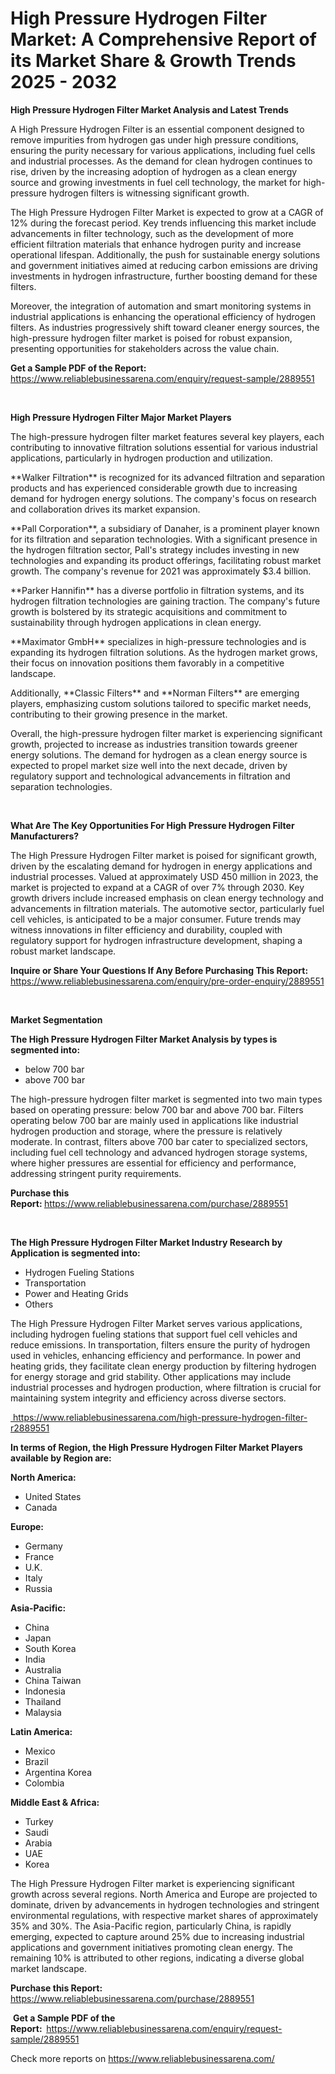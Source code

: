 <p><h1>High Pressure Hydrogen Filter Market: A Comprehensive Report of its Market Share & Growth Trends 2025 - 2032</h1></p><p><strong>High Pressure Hydrogen Filter Market Analysis and Latest Trends</strong></p>
<p><p>A High Pressure Hydrogen Filter is an essential component designed to remove impurities from hydrogen gas under high pressure conditions, ensuring the purity necessary for various applications, including fuel cells and industrial processes. As the demand for clean hydrogen continues to rise, driven by the increasing adoption of hydrogen as a clean energy source and growing investments in fuel cell technology, the market for high-pressure hydrogen filters is witnessing significant growth.</p><p>The High Pressure Hydrogen Filter Market is expected to grow at a CAGR of 12% during the forecast period. Key trends influencing this market include advancements in filter technology, such as the development of more efficient filtration materials that enhance hydrogen purity and increase operational lifespan. Additionally, the push for sustainable energy solutions and government initiatives aimed at reducing carbon emissions are driving investments in hydrogen infrastructure, further boosting demand for these filters.</p><p>Moreover, the integration of automation and smart monitoring systems in industrial applications is enhancing the operational efficiency of hydrogen filters. As industries progressively shift toward cleaner energy sources, the high-pressure hydrogen filter market is poised for robust expansion, presenting opportunities for stakeholders across the value chain.</p></p>
<p><strong>Get a Sample PDF of the Report:&nbsp;</strong> <a href="https://www.reliablebusinessarena.com/enquiry/request-sample/2889551?utm_campaign=1990&utm_medium=2&utm_source=Github&utm_content=ia&utm_term=14032025&utm_id=high-pressure-hydrogen-filter">https://www.reliablebusinessarena.com/enquiry/request-sample/2889551</a></p>
<p>&nbsp;</p>
<p><strong>High Pressure Hydrogen Filter Major Market Players</strong></p>
<p><p>The high-pressure hydrogen filter market features several key players, each contributing to innovative filtration solutions essential for various industrial applications, particularly in hydrogen production and utilization. </p><p>**Walker Filtration** is recognized for its advanced filtration and separation products and has experienced considerable growth due to increasing demand for hydrogen energy solutions. The company's focus on research and collaboration drives its market expansion.</p><p>**Pall Corporation**, a subsidiary of Danaher, is a prominent player known for its filtration and separation technologies. With a significant presence in the hydrogen filtration sector, Pall's strategy includes investing in new technologies and expanding its product offerings, facilitating robust market growth. The company's revenue for 2021 was approximately $3.4 billion.</p><p>**Parker Hannifin** has a diverse portfolio in filtration systems, and its hydrogen filtration technologies are gaining traction. The company's future growth is bolstered by its strategic acquisitions and commitment to sustainability through hydrogen applications in clean energy.</p><p>**Maximator GmbH** specializes in high-pressure technologies and is expanding its hydrogen filtration solutions. As the hydrogen market grows, their focus on innovation positions them favorably in a competitive landscape.</p><p>Additionally, **Classic Filters** and **Norman Filters** are emerging players, emphasizing custom solutions tailored to specific market needs, contributing to their growing presence in the market.</p><p>Overall, the high-pressure hydrogen filter market is experiencing significant growth, projected to increase as industries transition towards greener energy solutions. The demand for hydrogen as a clean energy source is expected to propel market size well into the next decade, driven by regulatory support and technological advancements in filtration and separation technologies.</p></p>
<p>&nbsp;</p>
<p><strong>What Are The Key Opportunities For High Pressure Hydrogen Filter Manufacturers?</strong></p>
<p><p>The High Pressure Hydrogen Filter market is poised for significant growth, driven by the escalating demand for hydrogen in energy applications and industrial processes. Valued at approximately USD 450 million in 2023, the market is projected to expand at a CAGR of over 7% through 2030. Key growth drivers include increased emphasis on clean energy technology and advancements in filtration materials. The automotive sector, particularly fuel cell vehicles, is anticipated to be a major consumer. Future trends may witness innovations in filter efficiency and durability, coupled with regulatory support for hydrogen infrastructure development, shaping a robust market landscape.</p></p>
<p><strong>Inquire or Share Your Questions If Any Before Purchasing This Report:</strong> <a href="https://www.reliablebusinessarena.com/enquiry/pre-order-enquiry/2889551?utm_campaign=1990&utm_medium=2&utm_source=Github&utm_content=ia&utm_term=14032025&utm_id=high-pressure-hydrogen-filter">https://www.reliablebusinessarena.com/enquiry/pre-order-enquiry/2889551</a></p>
<p>&nbsp;</p>
<p><strong>Market Segmentation</strong></p>
<p><strong>The High Pressure Hydrogen Filter Market Analysis by types is segmented into:</strong></p>
<p><ul><li>below 700 bar</li><li>above 700 bar</li></ul></p>
<p><p>The high-pressure hydrogen filter market is segmented into two main types based on operating pressure: below 700 bar and above 700 bar. Filters operating below 700 bar are mainly used in applications like industrial hydrogen production and storage, where the pressure is relatively moderate. In contrast, filters above 700 bar cater to specialized sectors, including fuel cell technology and advanced hydrogen storage systems, where higher pressures are essential for efficiency and performance, addressing stringent purity requirements.</p></p>
<p><strong>Purchase this Report:&nbsp;</strong><a href="https://www.reliablebusinessarena.com/purchase/2889551?utm_campaign=1990&utm_medium=2&utm_source=Github&utm_content=ia&utm_term=14032025&utm_id=high-pressure-hydrogen-filter">https://www.reliablebusinessarena.com/purchase/2889551</a></p>
<p>&nbsp;</p>
<p><strong>The High Pressure Hydrogen Filter Market Industry Research by Application is segmented into:</strong></p>
<p><ul><li>Hydrogen Fueling Stations</li><li>Transportation</li><li>Power and Heating Grids</li><li>Others</li></ul></p>
<p><p>The High Pressure Hydrogen Filter Market serves various applications, including hydrogen fueling stations that support fuel cell vehicles and reduce emissions. In transportation, filters ensure the purity of hydrogen used in vehicles, enhancing efficiency and performance. In power and heating grids, they facilitate clean energy production by filtering hydrogen for energy storage and grid stability. Other applications may include industrial processes and hydrogen production, where filtration is crucial for maintaining system integrity and efficiency across diverse sectors.</p></p>
<p><a href="https://www.reliablebusinessarena.com/high-pressure-hydrogen-filter-r2889551?utm_campaign=1990&utm_medium=2&utm_source=Github&utm_content=ia&utm_term=14032025&utm_id=high-pressure-hydrogen-filter">&nbsp;https://www.reliablebusinessarena.com/high-pressure-hydrogen-filter-r2889551</a></p>
<p><strong>In terms of Region, the High Pressure Hydrogen Filter Market Players available by Region are:</strong></p>
<p>
    <p> <strong> North America: </strong>
        <ul>
            <li>United States</li>
            <li>Canada</li>
        </ul>
        </p> 
    <p> <strong> Europe: </strong>
        <ul>
            <li>Germany</li>
            <li>France</li>
            <li>U.K.</li>
            <li>Italy</li>
            <li>Russia</li>
        </ul>
        </p> 
    <p> <strong> Asia-Pacific: </strong>
        <ul>
            <li>China</li>
            <li>Japan</li>
            <li>South Korea</li>
            <li>India</li>
            <li>Australia</li>
            <li>China Taiwan</li>
            <li>Indonesia</li>
            <li>Thailand</li>
            <li>Malaysia</li>
        </ul>
        </p> 
    <p> <strong> Latin America: </strong>
        <ul>
            <li>Mexico</li>
            <li>Brazil</li>
            <li>Argentina Korea</li>
            <li>Colombia</li>
        </ul>
        </p> 
    <p> <strong> Middle East & Africa: </strong>
        <ul>
            <li>Turkey</li>
            <li>Saudi</li>
            <li>Arabia</li>
            <li>UAE</li>
            <li>Korea</li>
        </ul>
    </p>
    </p>
<p><p>The High Pressure Hydrogen Filter market is experiencing significant growth across several regions. North America and Europe are projected to dominate, driven by advancements in hydrogen technologies and stringent environmental regulations, with respective market shares of approximately 35% and 30%. The Asia-Pacific region, particularly China, is rapidly emerging, expected to capture around 25% due to increasing industrial applications and government initiatives promoting clean energy. The remaining 10% is attributed to other regions, indicating a diverse global market landscape.</p></p>
<p><strong>Purchase this Report: </strong><a href="https://www.reliablebusinessarena.com/purchase/2889551?utm_campaign=1990&utm_medium=2&utm_source=Github&utm_content=ia&utm_term=14032025&utm_id=high-pressure-hydrogen-filter">https://www.reliablebusinessarena.com/purchase/2889551</a></p>
<p>&nbsp;<strong>Get a Sample PDF of the Report:&nbsp;&nbsp;</strong><a href="https://www.reliablebusinessarena.com/enquiry/request-sample/2889551?utm_campaign=1990&utm_medium=2&utm_source=Github&utm_content=ia&utm_term=14032025&utm_id=high-pressure-hydrogen-filter">https://www.reliablebusinessarena.com/enquiry/request-sample/2889551</a></p>
<p><strong></strong></p>
<p>Check more reports on <a href="https://www.reliablebusinessarena.com/?utm_campaign=1990&utm_medium=2&utm_source=Github&utm_content=ia&utm_term=14032025&utm_id=high-pressure-hydrogen-filter">https://www.reliablebusinessarena.com/</a></p>